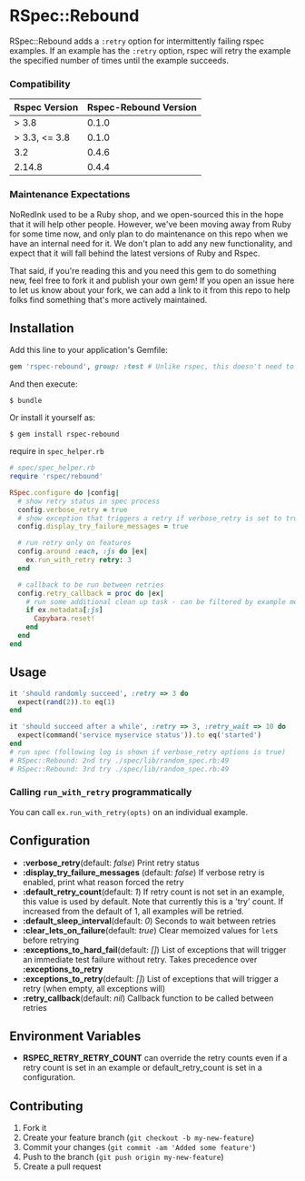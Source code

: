 # RSpec::Rebound

RSpec::Rebound adds a ``:retry`` option for intermittently failing rspec examples.
If an example has the ``:retry`` option, rspec will retry the example the
specified number of times until the example succeeds.

### Compatibility

| Rspec Version | Rspec-Rebound Version |
|---------------|------------------------|
| > 3.8         | 0.1.0                  |
| > 3.3, <= 3.8 | 0.1.0                  |
| 3.2           | 0.4.6               |
| 2.14.8        | 0.4.4               |

### Maintenance Expectations

NoRedInk used to be a Ruby shop, and we open-sourced this in the hope that it will help other people.
However, we've been moving away from Ruby for some time now, and only plan to do maintenance on this repo when we have an internal need for it.
We don't plan to add any new functionality, and expect that it will fall behind the latest versions of Ruby and Rspec.

That said, if you're reading this and you need this gem to do something new, feel free to fork it and publish your own gem!
If you open an issue here to let us know about your fork, we can add a link to it from this repo to help folks find something that's more actively maintained.

## Installation

Add this line to your application's Gemfile:

```ruby
gem 'rspec-rebound', group: :test # Unlike rspec, this doesn't need to be included in development group
```

And then execute:

    $ bundle

Or install it yourself as:

    $ gem install rspec-rebound

require in ``spec_helper.rb``

```ruby
# spec/spec_helper.rb
require 'rspec/rebound'

RSpec.configure do |config|
  # show retry status in spec process
  config.verbose_retry = true
  # show exception that triggers a retry if verbose_retry is set to true
  config.display_try_failure_messages = true

  # run retry only on features
  config.around :each, :js do |ex|
    ex.run_with_retry retry: 3
  end

  # callback to be run between retries
  config.retry_callback = proc do |ex|
    # run some additional clean up task - can be filtered by example metadata
    if ex.metadata[:js]
      Capybara.reset!
    end
  end
end
```

## Usage

```ruby
it 'should randomly succeed', :retry => 3 do
  expect(rand(2)).to eq(1)
end

it 'should succeed after a while', :retry => 3, :retry_wait => 10 do
  expect(command('service myservice status')).to eq('started')
end
# run spec (following log is shown if verbose_retry options is true)
# RSpec::Rebound: 2nd try ./spec/lib/random_spec.rb:49
# RSpec::Rebound: 3rd try ./spec/lib/random_spec.rb:49
```

### Calling `run_with_retry` programmatically

You can call `ex.run_with_retry(opts)` on an individual example.

## Configuration

- __:verbose_retry__(default: *false*) Print retry status
- __:display_try_failure_messages__ (default: *false*) If verbose retry is enabled, print what reason forced the retry
- __:default_retry_count__(default: *1*) If retry count is not set in an example, this value is used by default. Note that currently this is a 'try' count. If increased from the default of 1, all examples will be retried.
- __:default_sleep_interval__(default: *0*) Seconds to wait between retries
- __:clear_lets_on_failure__(default: *true*) Clear memoized values for ``let``s before retrying
- __:exceptions_to_hard_fail__(default: *[]*) List of exceptions that will trigger an immediate test failure without retry. Takes precedence over __:exceptions_to_retry__
- __:exceptions_to_retry__(default: *[]*) List of exceptions that will trigger a retry (when empty, all exceptions will)
- __:retry_callback__(default: *nil*) Callback function to be called between retries


## Environment Variables
- __RSPEC_RETRY_RETRY_COUNT__ can override the retry counts even if a retry count is set in an example or default_retry_count is set in a configuration.

## Contributing

1. Fork it
2. Create your feature branch (`git checkout -b my-new-feature`)
3. Commit your changes (`git commit -am 'Added some feature'`)
4. Push to the branch (`git push origin my-new-feature`)
5. Create a pull request
